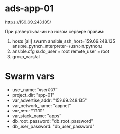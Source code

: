 # ads-app-01

https://159.69.248.135/

При развертывании на новом сервере правим:
1. hosts
[all]
swarm ansible_ssh_host=159.69.248.135 ansible_python_interpreter=/usr/bin/python3
2. ansible.cfg
sudo_user      = root
remote_user    = root
3. group_vars/all
# Swarm vars
- user_name: "user007"
- project_dir: "app-01"
- var_advertise_addr: "159.69.248.135"
- var_network_name: "appnet"
- var_mtu: "1200"
- var_stack_name: "apps"
- db_root_password: "db_root_password"
- db_user_password: "db_user_password"
